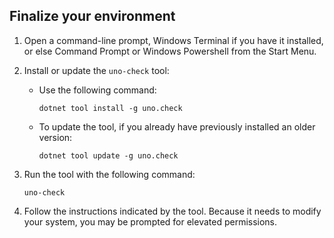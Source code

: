 ## Finalize your environment

1. Open a command-line prompt, Windows Terminal if you have it installed, or else Command Prompt or Windows Powershell from the Start Menu.

1. Install or update the `uno-check` tool:
    - Use the following command:

        ```dotnetcli
        dotnet tool install -g uno.check
        ```

    - To update the tool, if you already have previously installed an older version:

        ```dotnetcli
        dotnet tool update -g uno.check
        ```

1. Run the tool with the following command:

    ```
    uno-check
    ```

1. Follow the instructions indicated by the tool. Because it needs to modify your system, you may be prompted for elevated permissions.
